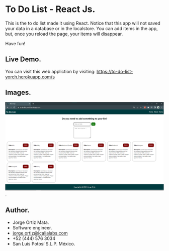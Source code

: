 # To Do List - React Js.

This is the to do list made it using React.
Notice that this app will not saved your data in a database or in the localstore.
You can add items in the app, but, once you reload the page, your items will disappear.

Have fun!

## Live Demo.

You can visit this web appliction by visiting: https://to-do-list-yorch.herokuapp.com/s

## Images.

![](images/to-do-list-react.png).

## Author.

* Jorge Ortiz Mata.
* Software engineer.
* jorge.ortiz@icalialabs.com
* +52 (444) 576 3034
* San Luis Potosí S.L.P. México.
